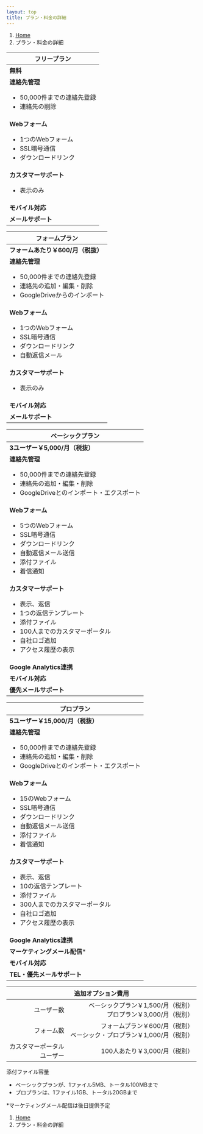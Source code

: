 ```yaml
---
layout: top
title: プラン・料金の詳細
---
```


<ol class="breadcrumb">
  <li><a href="/">Home</a></li>
  <li class="active">プラン・料金の詳細</li>
</ol>


<div class="row">
  <div class="col-sm-3">

<table class="table table-bordered price"><thead>
<tr>
<th>フリープラン</th>
</tr>
</thead><tbody>
<tr>
<td align="left"><strong>無料</strong></td>
</tr>
<tr>
<td align="left"><strong>連絡先管理</strong>

<ul>
<li>50,000件までの連絡先登録</li>
<li>連絡先の削除</li>
</ul>

</td>
</tr>
<tr>
<td align="left"><strong>Webフォーム</strong>

<ul>
<li>1つのWebフォーム</li>
<li>SSL暗号通信</li>
<li>ダウンロードリンク</li>
</ul>

</td>
</tr>
<tr>
<td align="left"><strong>カスタマーサポート</strong>

<ul>
<li>表示のみ</li>
</ul>

</td>
</tr>
<!--
<tr>
<td align="left"></td>
</tr>
-->
<tr>
<td align="left"><strong>モバイル対応</strong></td>
</tr>
<tr>
<td align="left"><strong>メールサポート</strong></td>
</tr>
</tbody></table>


  </div>
  <div class="col-sm-3">

<table class="table table-bordered price"><thead>
<tr>
<th>フォームプラン</th>
</tr>
</thead><tbody>
<tr>
<td align="left"><strong>フォームあたり￥600/月（税抜）</strong></td>
</tr>
<tr>
<td align="left"><strong>連絡先管理</strong>

<ul>
<li>50,000件までの連絡先登録</li>
<li>連絡先の追加・編集・削除</li>
<li>GoogleDriveからのインポート</li>
</ul>

</td>
</tr>
<tr>
<td align="left"><strong>Webフォーム</strong>

<ul>
<li>1つのWebフォーム</li>
<li>SSL暗号通信</li>
<li>ダウンロードリンク</li>
<li>自動返信メール</li>
</ul>

</td>
</tr>
<tr>
<td align="left"><strong>カスタマーサポート</strong>

<ul>
<li>表示のみ</li>
</ul>

</td>
</tr>
<!--
<tr>
<td align="left"></td>
</tr>
-->
<tr>
<td align="left"><strong>モバイル対応</strong></td>
</tr>
<tr>
<td align="left"><strong>メールサポート</strong></td>
</tr>
</tbody></table>


  </div>
  <div class="col-sm-3">

<table class="table table-bordered price"><thead>
<tr>
<th>ベーシックプラン</th>
</tr>
</thead><tbody>
<tr>
<td align="left"><strong>3ユーザー￥5,000/月（税抜）</strong></td>
</tr>
<tr>
<td align="left"><strong>連絡先管理</strong>

<ul>
<li>50,000件までの連絡先登録</li>
<li>連絡先の追加・編集・削除</li>
<li>GoogleDriveとのインポート・エクスポート</li>
</ul>

</td>
</tr>
<tr>
<td align="left"><strong>Webフォーム</strong>

<ul>
<li>5つのWebフォーム</li>
<li>SSL暗号通信</li>
<li>ダウンロードリンク</li>
<li>自動返信メール送信</li>
<li>添付ファイル</li>
<li>着信通知</li>
</ul>

</td>
</tr>
<tr>
<td align="left"><strong>カスタマーサポート</strong>

<ul>
<li>表示、返信</li>
<li>1つの返信テンプレート</li>
<li>添付ファイル</li>
<li>100人までのカスタマーポータル</li>
<li>自社ロゴ追加</li>
<li>アクセス履歴の表示</li>
</ul>

</td>
</tr>

<!--
<tr>
<td align="left"></td>
</tr>
-->
<tr>
<td align="left"><strong>Google Analytics連携</td>
</tr>
<tr>
<td align="left"><strong>モバイル対応</strong></td>
</tr>
<tr>
<td align="left"><strong>優先メールサポート</strong></td>
</tr>
</tbody></table>

  </div>
  <div class="col-sm-3">

<table class="table table-bordered price"><thead>
<tr>
<th>プロプラン</th>
</tr>
</thead><tbody>
<tr>
<td align="left"><strong>5ユーザー￥15,000/月（税抜）</strong></td>
</tr>
<tr>
<td align="left"><strong>連絡先管理</strong>

<ul>
<li>50,000件までの連絡先登録</li>
<li>連絡先の追加・編集・削除</li>
<li>GoogleDriveとのインポート・エクスポート</li>
</ul>

</td>
</tr>
<tr>
<td align="left"><strong>Webフォーム</strong>

<ul>
<li>15のWebフォーム</li>
<li>SSL暗号通信</li>
<li>ダウンロードリンク</li>
<li>自動返信メール送信</li>
<li>添付ファイル</li>
<li>着信通知</li>
</ul>

</td>
</tr>
<tr>
<td align="left"><strong>カスタマーサポート</strong>

<ul>
<li>表示、返信</li>
<li>10の返信テンプレート</li>
<li>添付ファイル</li>
<li>300人までのカスタマーポータル</li>
<li>自社ロゴ追加</li>
<li>アクセス履歴の表示</li>
</ul>

</td>
</tr>
<tr>
<td align="left"><strong>Google Analytics連携</td>
</tr>
<tr>
<td align="left"><strong>マーケティングメール配信</strong>*</td>
</tr>
<tr>
<td align="left"><strong>モバイル対応</strong></td>
</tr>
<tr>
<td align="left"><strong>TEL・優先メールサポート</strong></td>
</tr>
</tbody></table>


  </div>
</div>



<table class="table table-bordered table-striped options"><thead>
<tr>
<th colspan="2">追加オプション費用</th>
</tr>
</thead><tbody>
<tr>
<td align="right">ユーザー数</td>
<td align="right">ベーシックプラン￥1,500/月（税別）<br>プロプラン￥3,000/月（税別）</td>
</tr>
<tr>
<td align="right">フォーム数</td>
<td align="right">フォームプラン￥600/月（税別）<br>ベーシック・プロプラン￥1,000/月（税別）</td>
</tr>
<tr>
<td align="right">カスタマーポータル<br>ユーザー</td>
<td align="right">100人あたり￥3,000/月（税別）</td>
</tr>
</tbody></table>


添付ファイル容量

* ベーシックプランが、1ファイル5MB、トータル100MBまで
* プロプランは、1ファイル1GB、トータル20GBまで


<p>*マーケティングメール配信は後日提供予定</p>


<ol class="breadcrumb">
  <li><a href="/">Home</a></li>
  <li class="active">プラン・料金の詳細</li>
</ol>

